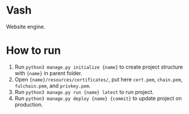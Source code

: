 # Vash

Website engine.


# How to run

1. Run `python3 manage.py initialize {name}` to create project structure with `{name}` in parent folder. 
2. Open `{name}/resources/certificates/`, put here `cert.pem`, `chain.pem`, `fulchain.pem`, and `privkey.pem`.
3. Run `python3 manage.py run {name} latest` to run project.
4. Run `python3 manage.py deploy {name} {commit}` to update project on production.
